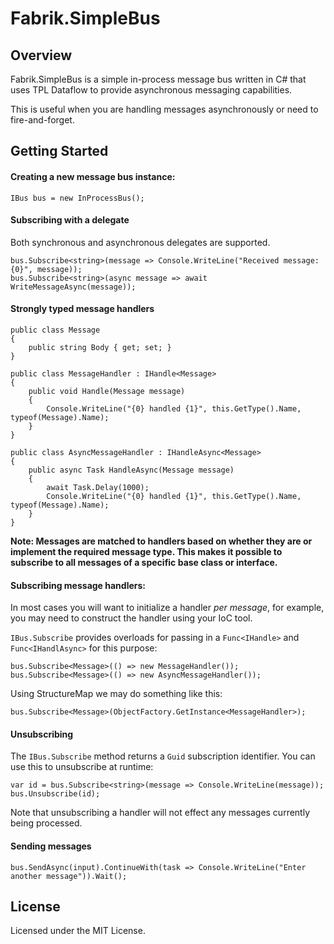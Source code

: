 # Fabrik.SimpleBus

## Overview

Fabrik.SimpleBus is a simple in-process message bus written in C# that uses TPL Dataflow to provide asynchronous messaging capabilities.

This is useful when you are handling messages asynchronously or need to fire-and-forget.

## Getting Started

#### Creating a new message bus instance:

	IBus bus = new InProcessBus();

#### Subscribing with a delegate

Both synchronous and asynchronous delegates are supported.

    bus.Subscribe<string>(message => Console.WriteLine("Received message: {0}", message));
    bus.Subscribe<string>(async message => await WriteMessageAsync(message));

#### Strongly typed message handlers

    public class Message
    {
        public string Body { get; set; }
    }

    public class MessageHandler : IHandle<Message>
    {
        public void Handle(Message message)
        {
            Console.WriteLine("{0} handled {1}", this.GetType().Name, typeof(Message).Name);
        }
    }

    public class AsyncMessageHandler : IHandleAsync<Message>
    {
        public async Task HandleAsync(Message message)
        {
            await Task.Delay(1000);
            Console.WriteLine("{0} handled {1}", this.GetType().Name, typeof(Message).Name);
        }
    }

**Note: Messages are matched to handlers based on whether they are or implement the required message type. 
This makes it possible to subscribe to all messages of a specific base class or interface.**

#### Subscribing message handlers:

In most cases you will want to initialize a handler *per message*, for example, you may need to construct the handler using your IoC tool.

`IBus.Subscribe` provides overloads for passing in a `Func<IHandle>` and `Func<IHandlAsync>` for this purpose:

    bus.Subscribe<Message>(() => new MessageHandler());
    bus.Subscribe<Message>(() => new AsyncMessageHandler());

Using StructureMap we may do something like this:

	bus.Subscribe<Message>(ObjectFactory.GetInstance<MessageHandler>);

#### Unsubscribing

The `IBus.Subscribe` method returns a `Guid` subscription identifier. You can use this to unsubscribe at runtime:

    var id = bus.Subscribe<string>(message => Console.WriteLine(message));
    bus.Unsubscribe(id);

Note that unsubscribing a handler will not effect any messages currently being processed.

#### Sending messages

    bus.SendAsync(input).ContinueWith(task => Console.WriteLine("Enter another message")).Wait();



## License

Licensed under the MIT License.


